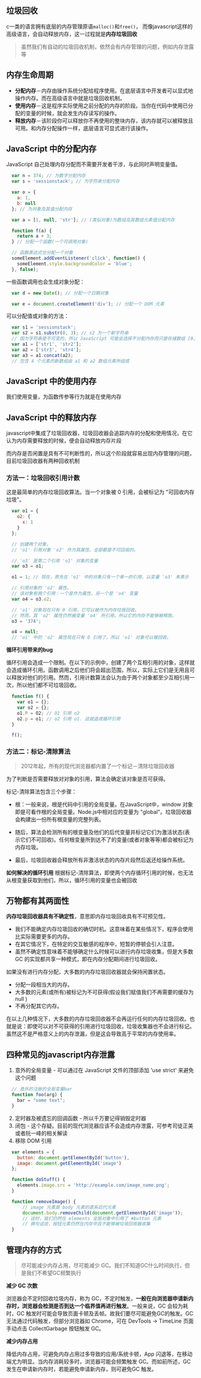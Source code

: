 ## 垃圾回收

  c一类的语言拥有底层的内存管理原语`malloc()`和`free()`，
  而像javascript这样的高级语言，会自动释放内存，这一过程就是**内存垃圾回收**
  
  > 虽然我们有自动的垃圾回收机制，依然会有内存管理的问题，例如内存泄露等

## 内存生命周期

  * **分配内存**－内存由操作系统分配给程序使用。在底层语言中开发者可以显式地操作内存。而在高级语言中就是垃圾回收机制。
  * **使用内存**－这是程序实际使用之前分配的内存的阶段。当你在代码中使用已分配的变量的时候，就会发生内存读写的操作。
  * **释放内存**－该阶段你可以释放你不再使用的整块内存，该内存就可以被释放且可用。和内存分配操作一样，底层语言可显式进行该操作。
  
## JavaScript 中的分配内存

  JavaScript 自己处理内存分配而不需要开发者干涉，与此同时声明变量值。
  ```js
    var n = 374; // 为数字分配内存
    var s = 'sessionstack'; // 为字符串分配内存

    var o = {
      a: 1,
      b: null
    }; // 为对象及其值分配内存

    var a = [1, null, 'str']; // (类似对象)为数组及其数组元素值分配内存

    function f(a) {
      return a + 3;
    } // 分配一个函数(一个可调用对象)

    // 函数表达式也分配一个对象
    someElement.addEventListener('click', function() {
      someElement.style.backgroundColor = 'blue';
    }, false);
  ```

  一些函数调用也会生成对象分配：
  ```js
    var d = new Date(); // 分配一个日期对象

    var e = document.createElement('div'); // 分配一个 DOM 元素
  ```

  可以分配值或对象的方法：
  ```js
    var s1 = 'sessionstack';
    var s2 = s1.substr(0, 3); // s2 为一个新字符串
    // 因为字符串是不可变的，所以 JavaScript 可能会选择不分配内存而只是存储数组 [0, 3] 的内存地址范围。
    var a1 = ['str1', 'str2'];
    var a2 = ['str3', 'str4'];
    var a3 = a1.concat(a2);
    // 包含 4 个元素的新数组由 a1 和 a2 数组元素所组成
  ```
## JavaScript 中的使用内存
  
  我们使用变量，为函数传参等行为就是在使用内存

## JavaScript 中的释放内存

  javascript中集成了垃圾回收器，垃圾回收器会追踪内存的分配和使用情况，在它认为内存需要释放的时候，便会自动释放内存片段

  而内存是否闲置是具有不可判断性的，所以这个阶段就容易出现内存管理的问题，目前垃圾回收器有两种回收机制

  ### 方法一：垃圾回收引用计数

  这是最简单的内存垃圾回收算法。当一个对象被 0 引用，会被标记为 "可回收内存垃圾"。

  ```js
    var o1 = {
      o2: {
        x: 1
      }
    };

    // 创建两个对象。
    // 'o1' 引用对象 'o2' 作为其属性。全部都是不可回收的。

    // 'o3' 是第二个引用 'o1' 对象的变量
    var o3 = o1;

    o1 = 1; // 现在，原先在 'o1' 中的对象只有一个单一的引用，以变量 'o3' 来表示

    // 引用对象的 'o2' 属性。
    // 该对象有两个引用：一个是作为属性，另一个是 'o4' 变量
    var o4 = o3.o2;

    // 'o1' 对象现在只有 0 引用，它可以被作为内存垃圾回收。
    // 然而，其 'o2' 属性仍然被变量 'o4' 所引用，所以它的内存不能够被释放。
    o3 = '374';

    o4 = null;
    // 'o1' 中的 'o2' 属性现在只有 0 引用了。所以 'o1' 对象可以被回收。

  ```

  **循环引用带来的bug**

  循环引用会造成一个限制。在以下的示例中，创建了两个互相引用的对象，这样就会造成循环引用。函数调用之后他们将会超出范围，所以，实际上它们是无用且可以释放对他们的引用。然而，引用计数算法会认为由于两个对象都至少互相引用一次，所以他们都不可垃圾回收。
  ```js
    function f() {
      var o1 = {};
      var o2 = {};
      o1.P = O2; // O1 引用 o2
      o2.p = o1; // o2 引用 o1. 这就造成循环引用
    }

    f();
  ```

  ### 方法二：标记-清除算法
  
  > 2012年起，所有的现代浏览器都内置了一个标记－清除垃圾回收器

  为了判断是否需要释放对对象的引用，算法会确定该对象是否可获得。

  标记-清除算法包含三个步骤：

  * 根：一般来说，根是代码中引用的全局变量。在JavaScript中，window 对象即是可看作根的全局变量。Node.js中相对应的变量为 "global"。垃圾回收器会构建出一份所有根变量的完整列表。

  * 随后，算法会检测所有的根变量及他们的后代变量并标记它们为激活状态(表示它们不可回收)。任何根变量所到达不了的变量(或者对象等等)都会被标记为内存垃圾。

  * 最后，垃圾回收器会释放所有非激活状态的内存片段然后返还给操作系统。

  **如何解决的循环引用**
    根据标记-清除算法，即使两个内存循环引用的时候，也无法从根变量获取到他们，所以，循环引用的变量也会被回收

## 万物都有其两面性

  **内存垃圾回收器具有不确定性**，意思即内存垃圾回收具有不可预见性。
  
  * 我们不能确定内存垃圾回收的确切时机。这意味着在某些情况下，程序会使用比实际需要更多的内存。
  * 在其它情况下，在特定的交互敏感的程序中，短暂的停顿会引人注意。
  * 虽然不确定性意味着不能够确定什么时候可以进行内存垃圾收集，但是大多数 GC 的实现都共享一种模式，即在内存分配期间进行垃圾回收。
    
如果没有进行内存分配，大多数的内存垃圾回收器就会保持闲置状态。
  * 分配一段相当大的内存。
  * 大多数的元素(或所有)被标记为不可获得(假设我们赋值我们不再需要的缓存为 null )
  * 不再分配其它内存。

在以上几种情况下，大多数的内存垃圾回收器不会再运行任何的内存垃圾回收。也就是说：即使可以对不可获得的引用进行垃圾回收，垃圾收集器也不会进行标记。虽然这不是严格意义上的内存泄漏，但是这会导致高于平常的内存使用率。

## 四种常见的javascript内存泄露

  1. 意外的全局变量 - 可以通过在 JavaScript 文件的顶部添加 'use strict' 来避免这个问题
  ```js
    // 意外的注册的全局变量bar
    function foo(arg) {
      bar = "some text";
    }
  ```

  2. 定时器及被遗忘的回调函数 - 所以千万要记得销毁定时器
  3. 闭包 - 这个存疑。目前的现代浏览器应该不会造成内存泄露，可参考司徒正美或者阮一峰的相关解读
  4. 移除 DOM 引用
  
  ```js
    var elements = {
      button: document.getElementById('button'),
      image: document.getElementById('image')
    };

    function doStuff() {
      elements.image.src = 'http://example.com/image_name.png';
    }

    function removeImage() {
        // image 元素是 body 元素的直系后代元素
        document.body.removeChild(document.getElementById('image'));
        // 这时，我们仍然在 elements 全局对象中引用了 #button 元素
        // 换句话说，按钮元素仍然在内存中且不能够被垃圾回收器收集
    }
  ```

## 管理内存的方式
  > 尽可能减少内存占用，尽可能减少 GC。我们不知道GC什么时间执行，但是我们不希望GC频繁执行
  
  **减少 GC 次数**
  
  浏览器会不定时回收垃圾内存，称为 GC，不定时触发，**一般在向浏览器申请新内存时，浏览器会检测是否到达一个临界值再进行触发**。一般来说，GC 会较为耗时，GC 触发时可能会导致页面卡顿及丢帧。故我们要尽可能避免GC的触发。GC 无法通过代码触发，但部分浏览器如 Chrome，可在 DevTools -> TimeLine 页面手动点击 CollectGarbage 按钮触发 GC。

  **减少内存占用**

  降低内存占用，可避免内存占用过多导致的应用/系统卡顿，App 闪退等，在移动端尤为明显。当内存消耗较多时，浏览器可能会频繁触发 GC。而如前所述，GC 发生在申请新内存时，若能避免申请新内存，则可避免GC 触发。